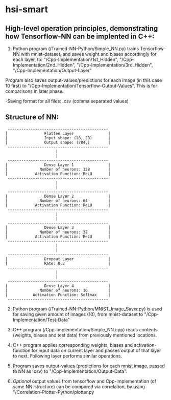 # hsi-smart



## High-level operation principles, demonstrating how Tensorflow-NN can be implented in C++:

1) Python program (/Trained-NN-Python/Simple_NN.py) trains Tensorflow-NN with mnist-dataset, and saves weight and biases accordingly for each
layer, to: "/Cpp-Implementation/1st_Hidden", "/Cpp-Implementation/2nd_Hidden", "/Cpp-Implementation/3rd_Hidden", "/Cpp-Implementation/Output-Layer"

Program also saves output-values/predictions for each image (in this case 10 first) to "/Cpp-Implementation/Tensorflow-Output-Values".
This is for comparisons in later phase.

-Saving format for all files: .csv (comma separated values)

## Structure of NN:

     --------------------------------------------
    |                Flatten Layer               |
    |                Input shape: (28, 28)       |
    |                Output shape: (784,)        |
     --------------------------------------------
                          |
                          |
     --------------------------------------------
    |                Dense Layer 1               |
    |              Number of neurons: 128        |
    |            Activation Function: ReLU       |
     --------------------------------------------
                          |
                          |
     --------------------------------------------
    |                Dense Layer 2               |
    |              Number of neurons: 64         |
    |            Activation Function: ReLU       |
     --------------------------------------------
                          |
                          |
     --------------------------------------------
    |                Dense Layer 3               |
    |              Number of neurons: 32         |
    |            Activation Function: ReLU       |
     --------------------------------------------
                          |
                          |
     --------------------------------------------
    |                Dropout Layer               |
    |                Rate: 0.2                   |
     --------------------------------------------
                          |
                          |
     --------------------------------------------
    |                Dense Layer 4               |
    |              Number of neurons: 10         |
    |           Activation Function: Softmax     |
     --------------------------------------------

2) Python program (/Trained-NN-Python/MNIST_Image_Saver.py) is used for saving given amount of images (10), from mnist-dataset to
"/Cpp-Implementation/Test-Data"

3) C++ program (/Cpp-Implementation/Simple_NN.cpp) reads contents (weights, biases and test data) from previously mentioned locations.

4) C++ program applies corresponding weights, biases and activation-function for input data on current layer and passes output of
that layer to next. Following layer performs similar operations.

5) Program saves output-values (predictions for each mnist image, passed to NN as .csv) to "/Cpp-Implementation/Output-Data".

6) *Optional* output values from tensorflow and Cpp-implementation (of same NN-structure) can be compared via correlation, by using
"/Correlation-Plotter-Python/plotter.py 
